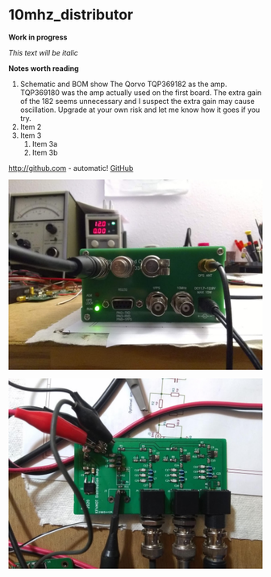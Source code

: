 # 10mhz_distributor
**Work in progress**

*This text will be italic*

**Notes worth reading**

1. Schematic and BOM show The Qorvo TQP369182 as the amp. TQP369180 was the amp actually used on the first board. The extra gain of the 182 seems unnecessary and I suspect the extra gain may cause oscillation. Upgrade at your own risk and let me know how it goes if you try.
1. Item 2
1. Item 3
   1. Item 3a
   1. Item 3b


http://github.com - automatic!
[GitHub](http://github.com)

[comment]: # (This actually is the most platform independent comment/needs blank line before)

![Completed](https://github.com/kf4mot/10mhz_distributor/blob/master/images/finished-gpsdo.jpg "Completed")

![BoardTop](https://github.com/kf4mot/10mhz_distributor/blob/master/images/board-assy-top.jpg)
